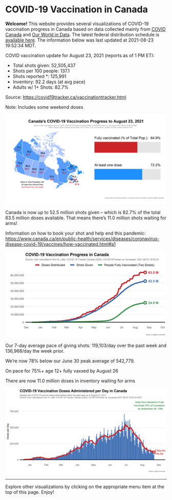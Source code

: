 COVID-19 Vaccination in Canada
==============================

**Welcome!** This website provides several visualizations of COVID-19
vaccination progress in Canada based on data collected mainly from
[COVID Canada](https://covid19tracker.ca/vaccinationtracker.html) and
[Our World in Data](https://ourworldindata.org/covid-vaccinations). The
latest federal distribution schedule is [available
here](https://www.canada.ca/en/public-health/services/diseases/2019-novel-coronavirus-infection/prevention-risks/covid-19-vaccine-treatment/vaccine-rollout.html).
The information below was last updated at 2021-08-23 19:52:34 MDT.

COVID vaccination update for August 23, 2021 (reports as of 1 PM ET):

-   Total shots given: 52,505,437
-   Shots per 100 people: 137.1
-   Shots reported \*: 125,991
-   Inventory: 92.2 days (at avg pace)
-   Adults w/ 1+ Shots: 82.7%

Source:
<a href="https://covid19tracker.ca/vaccinationtracker.html" class="uri">https://covid19tracker.ca/vaccinationtracker.html</a>

Note: Includes some weekend doses

![](Plots/plot_main.png)

Canada is now up to 52.5 million shots given – which is 82.7% of the
total 63.5 million doses available. That means there’s 11.0 million
shots waiting for arms!

Information on how to book your shot and help end this pandemic:
<a href="https://www.canada.ca/en/public-health/services/diseases/coronavirus-disease-covid-19/vaccines/how-vaccinated.html#a1" class="uri">https://www.canada.ca/en/public-health/services/diseases/coronavirus-disease-covid-19/vaccines/how-vaccinated.html#a1</a>

![](Plots/plot_total.png)

Our 7-day average pace of giving shots: 119,103/day over the past week
and 136,968/day the week prior.

We’re now 78% below our June 30 peak average of 542,779.

On pace for 75%+ age 12+ fully vaxxed by August 26

There are now 11.0 million doses in inventory waiting for arms

![](Plots/pace_national.png)

------------------------------------------------------------------------

Explore other visualizations by clicking on the appropriate menu item at
the top of this page. Enjoy!
